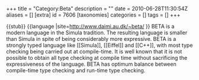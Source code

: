 +++
title = "Category:Beta"
description = ""
date = 2010-06-28T11:30:54Z
aliases = []
[extra]
id = 7606
[taxonomies]
categories = []
tags = []
+++

{{stub}}
{{language
|site=http://www.daimi.au.dk/~beta/
}}
BETA is a modern language in the Simula tradition. The resulting language is smaller than Simula in spite of being considerably more expressive. BETA is a strongly typed language like [[Simula]], [[Eiffel]] and [[C++]], with most type checking being carried out at compile-time. It is well known that it is not possible to obtain all type checking at compile time without sacrificing the expressiveness of the language. BETA has optimum balance between compile-time type checking and run-time type checking.
